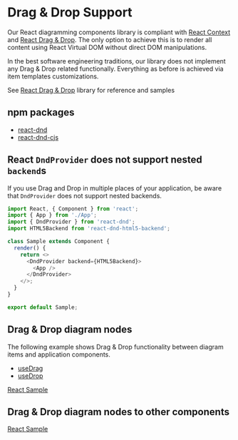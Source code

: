 # Drag & Drop Support

Our React diagramming components library is compliant with [React Context](https://reactjs.org/docs/context.html) and [React Drag & Drop](http://react-dnd.github.io/react-dnd/about). The only option to achieve this is to render all content using React Virtual DOM without direct DOM manipulations. 

In the best software engineering traditions, our library does not implement any Drag & Drop related functionally. Everything as before is achieved via item templates customizations.

See [React Drag & Drop](http://react-dnd.github.io/react-dnd/about) library for reference and samples

## npm packages
* [react-dnd](https://www.npmjs.com/package/react-dnd)
* [react-dnd-cjs](https://www.npmjs.com/package/react-dnd-html5-backend)

## React `DndProvider` does not support nested `backend`s
If you use Drag and Drop in multiple places of your application, be aware that `DndProvider` does not support nested backends.

```JavaScript
import React, { Component } from 'react';
import { App } from './App';
import { DndProvider } from 'react-dnd';
import HTML5Backend from 'react-dnd-html5-backend';

class Sample extends Component {
  render() {
    return <>
      <DndProvider backend={HTML5Backend}>
        <App />
      </DndProvider>
    </>;
  }
}

export default Sample;
```

## Drag & Drop diagram nodes
The following example shows Drag & Drop functionality between diagram items and application components. 

* [useDrag](https://react-dnd.github.io/react-dnd/docs/api/use-drag)
* [useDrop](https://react-dnd.github.io/react-dnd/docs/api/use-drop)
  

[React Sample](../src/components/Samples/DragNDropHooks.js)

## Drag & Drop diagram nodes to other components

[React Sample](../src/components/Samples/DragToTrashBinHooks.js)
